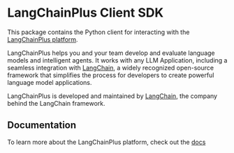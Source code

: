 # LangChainPlus Client SDK

This package contains the Python client for interacting with the [LangChainPlus platform](https://www.langchain.plus/).

LangChainPlus helps you and your team develop and evaluate language models and intelligent agents. It works
with any LLM Application, including a seamless integration with [LangChain](https://github.com/hwchase17/langchain), a widely recognized open-source framework that simplifies the process for developers to create powerful language model applications.

LangChainPlus is developed and maintained by [LangChain](https://langchain.com/), the company behind the LangChain framework.


## Documentation

To learn more about the LangChainPlus platform, check out the [docs](https://docs.langchain.plus/docs/)